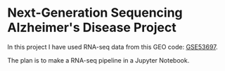 # Next-Generation Sequencing Alzheimer's Disease Project 

In this project I have used RNA-seq data from this GEO code: [GSE53697](https://www.ncbi.nlm.nih.gov/geo/query/acc.cgi?acc=GSE53697).

The plan is to make a RNA-seq pipeline in a Jupyter Notebook.
